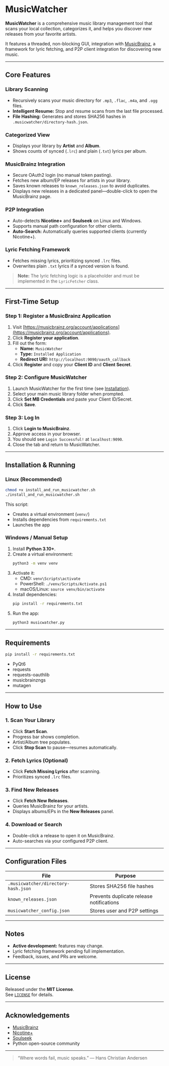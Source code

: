 # MusicWatcher

**MusicWatcher** is a comprehensive music library management tool that scans your local collection, categorizes it, and helps you discover new releases from your favorite artists.

It features a threaded, non-blocking GUI, integration with [MusicBrainz](https://musicbrainz.org), a framework for lyric fetching, and P2P client integration for discovering new music.

---

## Core Features

### Library Scanning
- Recursively scans your music directory for `.mp3`, `.flac`, `.m4a`, and `.ogg` files.
- **Intelligent Resume:** Stop and resume scans from the last file processed.
- **File Hashing:** Generates and stores SHA256 hashes in `.musicwatcher/directory-hash.json`.

### Categorized View
- Displays your library by **Artist** and **Album**.
- Shows counts of synced (`.lrc`) and plain (`.txt`) lyrics per album.

### MusicBrainz Integration
- Secure OAuth2 login (no manual token pasting).
- Fetches new album/EP releases for artists in your library.
- Saves known releases to `known_releases.json` to avoid duplicates.
- Displays new releases in a dedicated panel—double-click to open the MusicBrainz page.

### P2P Integration
- Auto-detects **Nicotine+** and **Soulseek** on Linux and Windows.
- Supports manual path configuration for other clients.
- **Auto-Search:** Automatically queries supported clients (currently Nicotine+).

### Lyric Fetching Framework
- Fetches missing lyrics, prioritizing synced `.lrc` files.
- Overwrites plain `.txt` lyrics if a synced version is found.
> **Note:** The lyric fetching logic is a placeholder and must be implemented in the `LyricFetcher` class.

---

## First-Time Setup

### Step 1: Register a MusicBrainz Application
1. Visit [https://musicbrainz.org/account/applications](https://musicbrainz.org/account/applications).
2. Click **Register your application**.
3. Fill out the form:
   - **Name:** `MusicWatcher`
   - **Type:** `Installed Application`
   - **Redirect URI:** `http://localhost:9090/oauth_callback`
4. Click **Register** and copy your **Client ID** and **Client Secret**.

### Step 2: Configure MusicWatcher
1. Launch MusicWatcher for the first time (see [Installation](#installation--running)).
2. Select your main music library folder when prompted.
3. Click **Set MB Credentials** and paste your Client ID/Secret.
4. Click **Save**.

### Step 3: Log In
1. Click **Login to MusicBrainz**.
2. Approve access in your browser.
3. You should see `Login Successful!` at `localhost:9090`.
4. Close the tab and return to MusicWatcher.

---

## Installation & Running

### Linux (Recommended)
```bash
chmod +x install_and_run_musicwatcher.sh
./install_and_run_musicwatcher.sh
```
This script:
- Creates a virtual environment (`venv/`)
- Installs dependencies from `requirements.txt`
- Launches the app

### Windows / Manual Setup
1. Install **Python 3.10+**.
2. Create a virtual environment:
   ```bash
   python3 -m venv venv
   ```
3. Activate it:
   - CMD: `venv\Scripts\activate`
   - PowerShell: `./venv/Scripts/Activate.ps1`
   - macOS/Linux: `source venv/bin/activate`
4. Install dependencies:
   ```bash
   pip install -r requirements.txt
   ```
5. Run the app:
   ```bash
   python3 musicwatcher.py
   ```

---

## Requirements

```bash
pip install -r requirements.txt
```
- PyQt6
- requests
- requests-oauthlib
- musicbrainzngs
- mutagen

---

## How to Use

### 1. Scan Your Library
- Click **Start Scan**.
- Progress bar shows completion.
- Artist/Album tree populates.
- Click **Stop Scan** to pause—resumes automatically.

### 2. Fetch Lyrics (Optional)
- Click **Fetch Missing Lyrics** after scanning.
- Prioritizes synced `.lrc` files.

### 3. Find New Releases
- Click **Fetch New Releases**.
- Queries MusicBrainz for your artists.
- Displays albums/EPs in the **New Releases** panel.

### 4. Download or Search
- Double-click a release to open it on MusicBrainz.
- Auto-searches via your configured P2P client.

---

## Configuration Files

| File | Purpose |
|------|----------|
| `.musicwatcher/directory-hash.json` | Stores SHA256 file hashes |
| `known_releases.json` | Prevents duplicate release notifications |
| `musicwatcher_config.json` | Stores user and P2P settings |

---

## Notes

- **Active development:** features may change.
- Lyric fetching framework pending full implementation.
- Feedback, issues, and PRs are welcome.

---

## License

Released under the **MIT License**.  
See [`LICENSE`](LICENSE) for details.

---

## Acknowledgements

- [MusicBrainz](https://musicbrainz.org)
- [Nicotine+](https://nicotine-plus.org/)
- [Soulseek](https://www.slsknet.org/)
- Python open-source community

---

> “Where words fail, music speaks.” — Hans Christian Andersen

